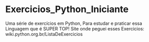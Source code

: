 # Exercicios_Python_Iniciante

Uma série de exercícios em Python, Para estudar e praticar essa Linguagem que é SUPER TOP!
Site onde peguei esses Exercicios: wiki.python.org.br/ListaDeExercicios
